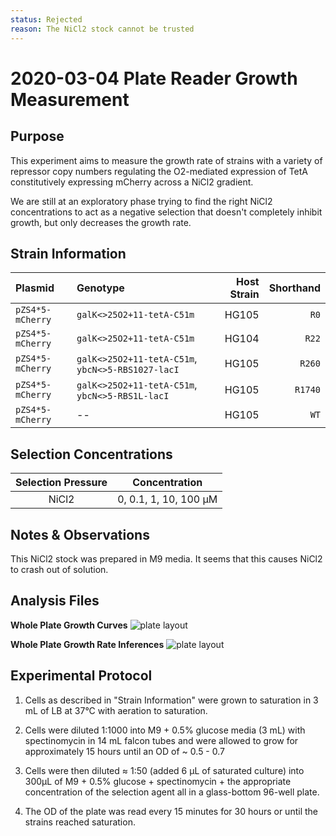 ```yaml
---
status: Rejected
reason: The NiCl2 stock cannot be trusted
---
```


# 2020-03-04 Plate Reader Growth Measurement

## Purpose
This experiment aims to measure the growth rate of strains with a variety of
repressor copy numbers regulating the O2-mediated expression of TetA
constitutively expressing mCherry across a NiCl2 gradient. 

We are still at an exploratory phase trying to find the right NiCl2
concentrations to act as a negative selection that doesn't completely inhibit
growth, but only decreases the growth rate.


## Strain Information

| Plasmid | Genotype | Host Strain | Shorthand |
| :------ | :------- | ----------: | --------: |
| `pZS4*5-mCherry`| `galK<>25O2+11-tetA-C51m` |  HG105 |`R0` |
| `pZS4*5-mCherry`| `galK<>25O2+11-tetA-C51m` |  HG104 |`R22` |
| `pZS4*5-mCherry`| `galK<>25O2+11-tetA-C51m`, `ybcN<>5-RBS1027-lacI` |  HG105 |`R260` |
| `pZS4*5-mCherry`| `galK<>25O2+11-tetA-C51m`, `ybcN<>5-RBS1L-lacI` |  HG105 |`R1740` |
| `pZS4*5-mCherry`| -- |  HG105 |`WT` |


## Selection Concentrations
| Selection Pressure | Concentration |
| :--: | :--: |
|NiCl2 | 0, 0.1, 1, 10, 100 µM |

## Notes & Observations
This NiCl2 stock was prepared in M9 media. It seems that this causes NiCl2 to crash
out of solution.

## Analysis Files

**Whole Plate Growth Curves**
![plate layout](output/growth_plate_summary.png)

**Whole Plate Growth Rate Inferences**
![plate layout](output/growth_rate_summary.png)

## Experimental Protocol

1. Cells as described in "Strain Information" were grown to saturation in 3 mL
of LB at 37°C with aeration to saturation. 

2. Cells were diluted 1:1000 into M9 + 0.5% glucose media (3 mL) with
   spectinomycin in 14 mL falcon tubes and were allowed to grow for
   approximately 15 hours until an OD of ~ 0.5 - 0.7 

3. Cells were then diluted ≈ 1:50 (added 6 µL of saturated culture) into 300µL
    of M9 + 0.5% glucose + spectinomycin + the appropriate concentration of the
    selection agent all in a glass-bottom 96-well plate. 

4. The OD of the plate was read every 15 minutes for 30 hours or until the
   strains reached saturation.
